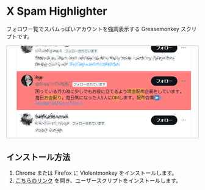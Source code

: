 # X Spam Highlighter

フォロワー覧でスパムっぽいアカウントを強調表示する Greasemonkey スクリプトです。

![カバー画像](./images/cover.png)

## インストール方法

1. Chrome または Firefox に Violentmonkey をインストールします。
2. [こちらのリンク](https://shapoco.github.io/x-spam-highlighter/x-spam-highlighter.user.js) を開き、ユーザースクリプトをインストールします。
